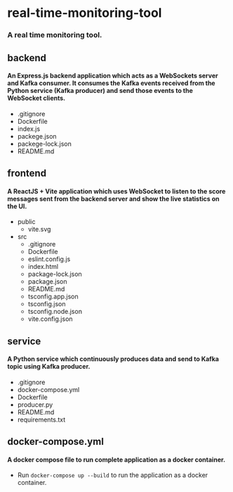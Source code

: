 # real-time-monitoring-tool

### A real time monitoring tool.

## backend
#### An Express.js backend application which acts as a WebSockets server and Kafka consumer. It consumes the Kafka events received from the Python service (Kafka producer) and send those events to the WebSocket clients.

- .gitignore
- Dockerfile
- index.js
- packege.json
- packege-lock.json
- README.md

## frontend
####  A ReactJS + Vite application which uses WebSocket to listen to the score messages sent from the backend server and show the live statistics on the UI.

- public
  - vite.svg
- src
  - .gitignore
  - Dockerfile
  - eslint.config.js
  - index.html
  - package-lock.json
  - package.json
  - README.md
  - tsconfig.app.json
  - tsconfig.json
  - tsconfig.node.json
  - vite.config.json

## service
####  A Python service which continuously produces data and send to Kafka topic using Kafka producer.

- .gitignore
- docker-compose.yml
- Dockerfile
- producer.py
- README.md
- requirements.txt

## docker-compose.yml
#### A docker compose file to run complete application as a docker container.

- Run `docker-compose up --build` to run the application as a docker container.

